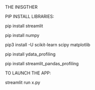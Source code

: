 THE INISGTHER


PIP INSTALL LIBRARIES:

pip install streamlit

pip install numpy

pip3 install -U scikit-learn scipy matplotlib

pip install ydata_profiling 

pip install streamlit_pandas_profiling 




TO LAUNCH THE APP:
	
 streamlit run x.py
